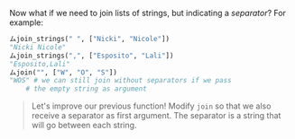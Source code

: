 Now what if we need to join lists of strings, but indicating a _separator_? For example:

```python
ムjoin_strings(" ", ["Nicki", "Nicole"])
"Nicki Nicole"
ムjoin_strings(",", ["Esposito", "Lali"])
"Esposito,Lali"
ムjoin("", ["W", "O", "S"])
"WOS" # we can still join without separators if we pass
  	# the empty string as argument
```

> Let's improve our previous function! Modify `join` so that we also receive a separator as first argument. The separator is a string that will go between each string.
